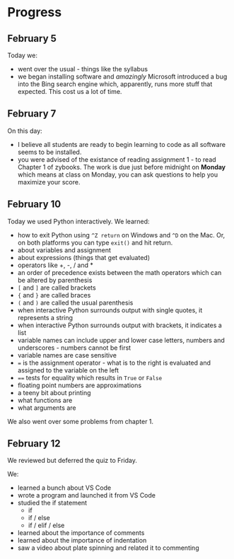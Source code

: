 # Progress

## February 5

Today we:

* went over the usual - things like the syllabus
* we began installing software and *amazingly* Microsoft introduced a bug into the Bing search engine which, apparently, runs more stuff that expected. This cost us a lot of time.

## February 7

On this day:

* I believe all students are ready to begin learning to code as all software seems to be installed.
* you were advised of the existance of reading assignment 1 - to read Chapter 1 of zybooks. The work is due just before midnight on **Monday** which means at class on Monday, you can ask questions to help you maximize your score.

## February 10

Today we used Python interactively. We learned:

* how to exit Python using `^Z return` on Windows and `^D` on the Mac. Or, on both platforms you can type `exit()` and hit return.
* about variables and assignment
* about expressions (things that get evaluated)
* operators like +, -, / and *
* an order of precedence exists between the math operators which can be altered by parenthesis
* `[` and `]` are called brackets
* `{` and `}` are called braces
* `(` and `)` are called the usual parenthesis
* when interactive Python surrounds output with single quotes, it represents a string
* when interactive Python surrounds output with brackets, it indicates a list
* variable names can include upper and lower case letters, numbers and underscores - numbers cannot be first
* variable names are case sensitive
* `=` is the assignment operator - what is to the right is evaluated and assigned to the variable on the left
* `==` tests for equality which results in `True` or `False`
* floating point numbers are approximations
* a teeny bit about printing
* what functions are
* what arguments are

We also went over some problems from chapter 1.

## February 12

We reviewed but deferred the quiz to Friday.

We:
* learned a bunch about VS Code
* wrote a program and launched it from VS Code
* studied the if statement
  * if
  * if / else
  * if / elif / else
* learned about the importance of comments
* learned about the importance of indentation
* saw a video about plate spinning and related it to commenting

